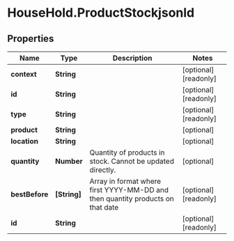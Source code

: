 # HouseHold.ProductStockjsonld

## Properties

Name | Type | Description | Notes
------------ | ------------- | ------------- | -------------
**context** | **String** |  | [optional] [readonly] 
**id** | **String** |  | [optional] [readonly] 
**type** | **String** |  | [optional] [readonly] 
**product** | **String** |  | [optional] 
**location** | **String** |  | [optional] 
**quantity** | **Number** | Quantity of products in stock. Cannot be updated directly. | [optional] 
**bestBefore** | **[String]** | Array in format where first YYYY-MM-DD and then quantity products on that date | [optional] [readonly] 
**id** | **String** |  | [optional] [readonly] 


